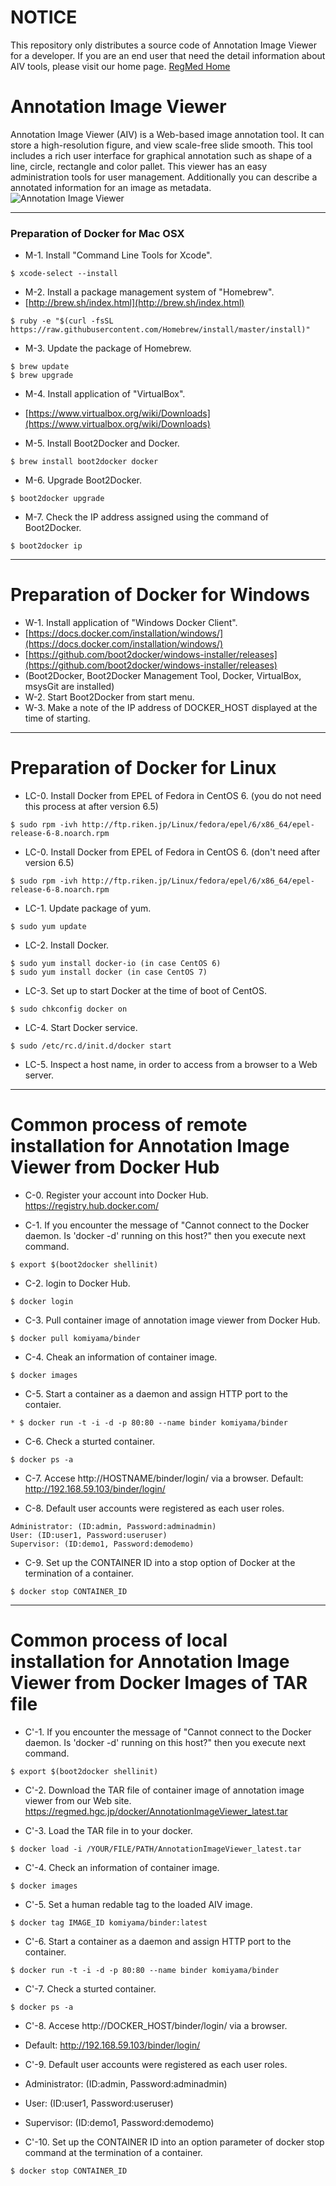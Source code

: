 # NOTICE
This repository only distributes a source code of Annotation Image Viewer for a developer. If you are an end user that need the detail information about AIV tools, please visit our home page.
[RegMed Home](http://regmed.hgc.jp)

# Annotation Image Viewer
Annotation Image Viewer (AIV) is a Web-based image annotation tool. It can store a high-resolution figure, and view scale-free slide smooth. This tool includes a rich user interface for graphical annotation such as shape of a line, circle, rectangle and color pallet. This viewer has an easy administration tools for user management. Additionally you can describe a annotated information for an image as metadata.
![Annotation Image Viewer](https://regmed.hgc.jp/figure/coverview1.png "Annotation Image Viewer")

---

### Preparation of Docker for Mac OSX 

* M-1. Install "Command Line Tools for Xcode".

```
$ xcode-select --install
```

* M-2. Install a package management system of "Homebrew".
 * [http://brew.sh/index.html](http://brew.sh/index.html)

```
$ ruby -e "$(curl -fsSL https://raw.githubusercontent.com/Homebrew/install/master/install)"
```

* M-3. Update the package of Homebrew. 

```
$ brew update
$ brew upgrade
```

* M-4. Install application of "VirtualBox".
 * [https://www.virtualbox.org/wiki/Downloads](https://www.virtualbox.org/wiki/Downloads)

* M-5. Install Boot2Docker and Docker.

```
$ brew install boot2docker docker
```

* M-6. Upgrade Boot2Docker.

```
$ boot2docker upgrade
```

* M-7. Check the IP address assigned using the command of Boot2Docker.

```
$ boot2docker ip
```

---

# Preparation of Docker for Windows
* W-1. Install application of "Windows Docker Client".
 * [https://docs.docker.com/installation/windows/](https://docs.docker.com/installation/windows/)
 * [https://github.com/boot2docker/windows-installer/releases](https://github.com/boot2docker/windows-installer/releases)
 * (Boot2Docker, Boot2Docker Management Tool, Docker, VirtualBox, msysGit are installed)
* W-2. Start Boot2Docker from start menu.
* W-3. Make a note of the IP address of DOCKER_HOST displayed at the time of starting. 

---

# Preparation of Docker for Linux
* LC-0. Install Docker from EPEL of Fedora in CentOS 6. (you do not need this process at after version 6.5) 

```
$ sudo rpm -ivh http://ftp.riken.jp/Linux/fedora/epel/6/x86_64/epel-release-6-8.noarch.rpm
```

* LC-0. Install Docker from EPEL of Fedora in CentOS 6. (don't need after version 6.5) 

```
$ sudo rpm -ivh http://ftp.riken.jp/Linux/fedora/epel/6/x86_64/epel-release-6-8.noarch.rpm
```

* LC-1. Update package of yum.

```
$ sudo yum update
```

* LC-2. Install Docker.

```
$ sudo yum install docker-io (in case CentOS 6)
$ sudo yum install docker (in case CentOS 7)
```

* LC-3. Set up to start Docker at the time of boot of CentOS. 

```
$ sudo chkconfig docker on
```

* LC-4. Start Docker service.

```
$ sudo /etc/rc.d/init.d/docker start
```

* LC-5. Inspect a host name, in order to access from a browser to a Web server.

---

# Common process of remote installation for Annotation Image Viewer from Docker Hub
* C-0. Register your account into Docker Hub.
https://registry.hub.docker.com/

* C-1. If you encounter the message of "Cannot connect to the Docker daemon. Is 'docker -d' running on this host?" then you execute next command.

```
$ export $(boot2docker shellinit)
```

* C-2. login to Docker Hub.

```
$ docker login
```

* C-3. Pull container image of annotation image viewer from Docker Hub.

```
$ docker pull komiyama/binder
```

* C-4. Cheak an information of container image.

```
$ docker images
```

* C-5. Start a container as a daemon and assign HTTP port to the contaier.

```
* $ docker run -t -i -d -p 80:80 --name binder komiyama/binder
```

* C-6. Check a sturted container.

```
$ docker ps -a
```

* C-7. Accese http://HOSTNAME/binder/login/ via a browser.
Default: http://192.168.59.103/binder/login/

* C-8. Default user accounts were registered as each user roles. 

```
Administrator: (ID:admin, Password:adminadmin)
User: (ID:user1, Password:useruser)
Supervisor: (ID:demo1, Password:demodemo)
```

* C-9. Set up the CONTAINER ID into a stop option of Docker at the termination of a container.

```
$ docker stop CONTAINER_ID
```

---

# Common process of local installation for Annotation Image Viewer from Docker Images of TAR file

* C'-1. If you encounter the message of "Cannot connect to the Docker daemon. Is 'docker -d' running on this host?" then you execute next command.

```
$ export $(boot2docker shellinit)
```

* C'-2. Download the TAR file of container image of annotation image viewer from our Web site.
https://regmed.hgc.jp/docker/AnnotationImageViewer_latest.tar

* C'-3. Load the TAR file in to your docker.

```
$ docker load -i /YOUR/FILE/PATH/AnnotationImageViewer_latest.tar
```

* C'-4. Check an information of container image.

```
$ docker images
```

* C'-5. Set a human redable tag to the loaded AIV image.

```
$ docker tag IMAGE_ID komiyama/binder:latest
```

* C'-6. Start a container as a daemon and assign HTTP port to the container.

```
$ docker run -t -i -d -p 80:80 --name binder komiyama/binder
```

* C'-7. Check a sturted container.

```
$ docker ps -a
```

* C'-8. Accese http://DOCKER_HOST/binder/login/ via a browser. 
 * Default: http://192.168.59.103/binder/login/

* C'-9. Default user accounts were registered as each user roles. 
 * Administrator: (ID:admin, Password:adminadmin)
 * User: (ID:user1, Password:useruser)
 * Supervisor: (ID:demo1, Password:demodemo)

* C'-10. Set up the CONTAINER ID into an option parameter of docker stop command at the termination of a container.

```
$ docker stop CONTAINER_ID
```
